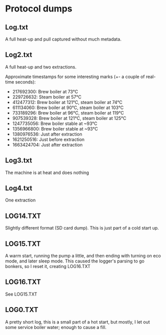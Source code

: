 # Protocol dumps

## Log.txt

A full heat-up and pull captured without much metadata.

## Log2.txt

A full heat-up and two extractions. 

Approximate timestamps for some interesting marks (+- a couple of real-time seconds):

* 217692300: Brew boiler at 73°C
* 229726632: Steam boiler at 57°C
* 412477312: Brew boiler at 121°C, steam boiler at 74°C
* 611134060: Brew boiler at 90°C, steam boiler at 103°C
* 733189296: Brew boiler at 96°C, steam boiler at 119°C
* 907539328: Brew boiler at 121°C, steam boiler at 125°C
* 1247735056: Brew boiler stable at \~93°C
* 1356966800: Brew boiler stable at \~93°C
* 1380976536: Just after extraction
* 1621250516: Just before extraction
* 1663424704: Just after extraction

## Log3.txt

The machine is at heat and does nothing

## Log4.txt

One extraction

## LOG14.TXT

Slightly different format (SD card dump). This is just part of a cold start up.

## LOG15.TXT

A warm start, running the pump a little, and then ending with turning on eco mode, and later sleep mode. This caused the logger's parsing to go bonkers, so I reset it, creating LOG16.TXT

## LOG16.TXT

See LOG15.TXT

## LOG0.TXT

A pretty short log, this is a small part of a hot start, but mostly, I let out some service boiler water; enough to cause a fill.